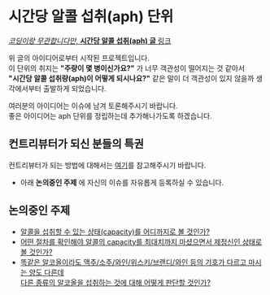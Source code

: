 # 시간당 알콜 섭취(aph) 단위

[*코딩이랑 무관합니다만,* **시간당 알콜 섭취(aph) 글** 링크](https://www.facebook.com/groups/System.out.Coding/permalink/4751087998284191/)

위 글의 아이디어로부터 시작된 프로젝트입니다.  
이 단위의 취지는 **"주량이 몇 병이신가요?"** 가 너무 객관성이 떨어지는 것 같아서  
**"시간당 알콜 섭취량(aph)이 어떻게 되시나요?"** 같은 말이 더 객관성이 있지 않을까 생각에서부터 출발하게 되었습니다.  

여러분의 아이디어는 이슈에 남겨 토론해주시기 바랍니다.  
좋은 아이디어는 aph 단위를 정립하는데 추가해나가도록 하겠습니다.  

## 컨트리뷰터가 되신 분들의 특권

컨트리뷰터가 되는 방법에 대해서는 [여기](https://github.com/juunini/alcohol-per-hour/discussions/5)를 참고해주시기 바랍니다.

- 아래 **논의중인 주제** 에 자신의 이슈를 자유롭게 등록하실 수 있습니다.

## 논의중인 주제

- [알콜을 섭취할 수 있는 상태(capacity)를 어디까지로 볼 것인가?](https://github.com/juunini/alcohol-per-hour/issues/1)
- [어떤 절차를 확인해야 알콜의 capacity를 최대치까지 마셨으면서 제정신인 상태로 볼 것인가?](https://github.com/juunini/alcohol-per-hour/issues/1#issuecomment-997137349)
- [똑같은 알코올이라도 맥주/소주/와인/위스키/브랜디/와인 등의 기호가 다르고 마시는 양도 다른데](https://github.com/juunini/alcohol-per-hour/issues/2)  
  [다른 종류의 알코올을 섭취하는 것에 대해 어떻게 판단할 것인가?](https://github.com/juunini/alcohol-per-hour/issues/2)
